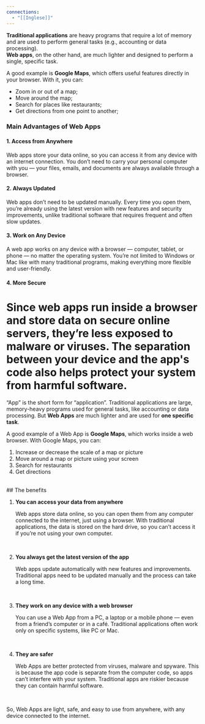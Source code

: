```yaml
---
connections:
  - "[[Inglese]]"
---
```

**Traditional applications** are heavy programs that require a lot of memory and are used to perform general tasks (e.g., accounting or data processing).  
**Web apps**, on the other hand, are much lighter and designed to perform a single, specific task.

A good example is **Google Maps**, which offers useful features directly in your browser. With it, you can:

- Zoom in or out of a map;
- Move around the map;
- Search for places like restaurants;
- Get directions from one point to another;

### **Main Advantages of Web Apps**

#### 1. **Access from Anywhere**

Web apps store your data online, so you can access it from any device with an internet connection. You don’t need to carry your personal computer with you — your files, emails, and documents are always available through a browser.

#### 2. **Always Updated**

Web apps don’t need to be updated manually. Every time you open them, you’re already using the latest version with new features and security improvements, unlike traditional software that requires frequent and often slow updates.

#### 3. **Work on Any Device**

A web app works on any device with a browser — computer, tablet, or phone — no matter the operating system. You’re not limited to Windows or Mac like with many traditional programs, making everything more flexible and user-friendly.

#### 4. **More Secure**

Since web apps run inside a browser and store data on secure online servers, they’re less exposed to malware or viruses. The separation between your device and the app's code also helps protect your system from harmful software.
=======
“App” is the short form for “application”.
Traditional applications are large, memory-heavy programs used for general tasks, like accounting or data processing.
But **Web Apps** are much lighter and are used for **one specific task**.
<br>

A good example of a Web App is **Google Maps**, which works inside a web browser.
With Google Maps, you can:
1. Increase or decrease the scale of a map or picture
2. Move around a map or picture using your screen
3. Search for restaurants
4. Get directions
<br>
## The benefits

1. **You can access your data from anywhere**
    
	Web apps store data online, so you can open them from any computer connected to the internet, just using a browser.
	With traditional applications, the data is stored on the hard drive, so you can’t access it if you’re not using your own computer.
<br>

2. **You always get the latest version of the app**
    
	Web apps update automatically with new features and improvements.
	Traditional apps need to be updated manually and the process can take a long time.
<br>

3. **They work on any device with a web browser**
    
	You can use a Web App from a PC, a laptop or a mobile phone — even from a friend’s computer or in a café.
	Traditional applications often work only on specific systems, like PC or Mac.
<br>

4. **They are safer**
    
	Web Apps are better protected from viruses, malware and spyware.
	This is because the app code is separate from the computer code, so apps can’t   interfere with your system.
	Traditional apps are riskier because they can contain harmful software.
<br>

So, Web Apps are light, safe, and easy to use from anywhere, with any device connected to the internet.
